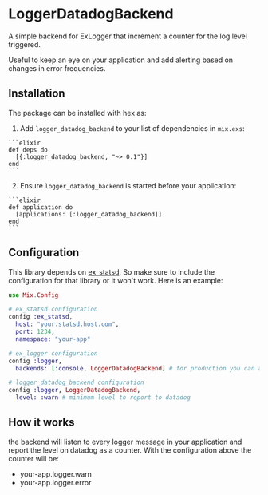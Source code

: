 # LoggerDatadogBackend

A simple backend for ExLogger that increment a counter for the log level triggered.

Useful to keep an eye on your application and add alerting based on changes in error frequencies.

## Installation

The package can be installed with hex as:

  1. Add `logger_datadog_backend` to your list of dependencies in `mix.exs`:

    ```elixir
    def deps do
      [{:logger_datadog_backend, "~> 0.1"}]
    end
    ```

  2. Ensure `logger_datadog_backend` is started before your application:

    ```elixir
    def application do
      [applications: [:logger_datadog_backend]]
    end
    ```
## Configuration

This library depends on [ex_statsd](https://hex.pm/packages/ex_statsd). So make sure to include
the configuration for that library or it won't work. Here is an example:

```elixir
use Mix.Config

# ex_statsd configuration
config :ex_statsd,
  host: "your.statsd.host.com",
  port: 1234,
  namespace: "your-app"

# ex_logger configuration
config :logger,
  backends: [:console, LoggerDatadogBackend] # for production you can also disable the :console backend

# logger_datadog_backend configuration
config :logger, LoggerDatadogBackend,
  level: :warn # minimum level to report to datadog
```

## How it works

the backend will listen to every logger message in your application and report the level on datadog as a counter.
With the configuration above the counter will be:

  - your-app.logger.warn
  - your-app.logger.error
